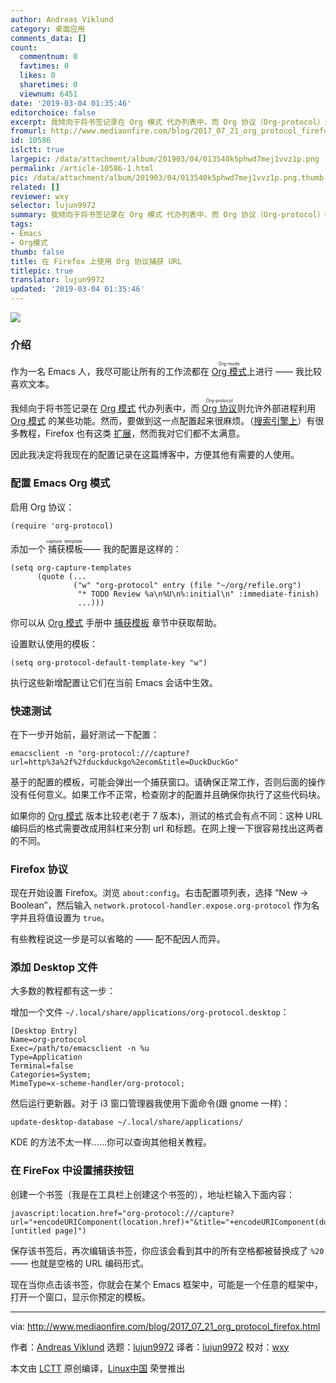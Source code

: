 ```yaml
---
author: Andreas Viklund
category: 桌面应用
comments_data: []
count:
  commentnum: 0
  favtimes: 0
  likes: 0
  sharetimes: 0
  viewnum: 6451
date: '2019-03-04 01:35:46'
editorchoice: false
excerpt: 我倾向于将书签记录在 Org 模式 代办列表中，而 Org 协议（Org-protocol）则允许外部进程利用 Org 模式 的某些功能。
fromurl: http://www.mediaonfire.com/blog/2017_07_21_org_protocol_firefox.html
id: 10586
islctt: true
largepic: /data/attachment/album/201903/04/013540k5phwd7mej1vvz1p.png
permalink: /article-10586-1.html
pic: /data/attachment/album/201903/04/013540k5phwd7mej1vvz1p.png.thumb.jpg
related: []
reviewer: wxy
selector: lujun9972
summary: 我倾向于将书签记录在 Org 模式 代办列表中，而 Org 协议（Org-protocol）则允许外部进程利用 Org 模式 的某些功能。
tags:
- Emacs
- Org模式
thumb: false
title: 在 Firefox 上使用 Org 协议捕获 URL
titlepic: true
translator: lujun9972
updated: '2019-03-04 01:35:46'
---
```


![](/data/attachment/album/201903/04/013540k5phwd7mej1vvz1p.png)


### 介绍


作为一名 Emacs 人，我尽可能让所有的工作流都在 <ruby> <a href="http://orgmode.org/">  Org 模式 </a> <rt>  Org-mode </rt></ruby> 上进行 —— 我比较喜欢文本。


我倾向于将书签记录在 [Org 模式](http://orgmode.org/) 代办列表中，而 <ruby> <a href="http://orgmode.org/worg/org-contrib/org-protocol.html">  Org 协议 </a> <rt>  Org-protocol </rt></ruby> 则允许外部进程利用 [Org 模式](http://orgmode.org/) 的某些功能。然而，要做到这一点配置起来很麻烦。（[搜索引擎上](https://duckduckgo.com/?q=org-protocol+firefox&t=ffab&ia=qa)）有很多教程，Firefox 也有这类 [扩展](https://addons.mozilla.org/en-US/firefox/search/?q=org-protocol&cat=1,0&appver=53.0&platform=linux)，然而我对它们都不太满意。


因此我决定将我现在的配置记录在这篇博客中，方便其他有需要的人使用。


### 配置 Emacs Org 模式


启用 Org 协议：



```
(require 'org-protocol)
```

添加一个<ruby> 捕获模板 <rt>  capture template </rt></ruby> —— 我的配置是这样的：



```
(setq org-capture-templates
      (quote (...
              ("w" "org-protocol" entry (file "~/org/refile.org")
               "* TODO Review %a\n%U\n%:initial\n" :immediate-finish)
               ...)))
```

你可以从 [Org 模式](http://orgmode.org/) 手册中 [捕获模板](http://orgmode.org/manual/Capture-templates.html) 章节中获取帮助。


设置默认使用的模板：



```
(setq org-protocol-default-template-key "w")
```

执行这些新增配置让它们在当前 Emacs 会话中生效。


### 快速测试


在下一步开始前，最好测试一下配置：



```
emacsclient -n "org-protocol:///capture?url=http%3a%2f%2fduckduckgo%2ecom&title=DuckDuckGo"
```

基于的配置的模板，可能会弹出一个捕获窗口。请确保正常工作，否则后面的操作没有任何意义。如果工作不正常，检查刚才的配置并且确保你执行了这些代码块。


如果你的 [Org 模式](http://orgmode.org/) 版本比较老(老于 7 版本)，测试的格式会有点不同：这种 URL 编码后的格式需要改成用斜杠来分割 url 和标题。在网上搜一下很容易找出这两者的不同。


### Firefox 协议


现在开始设置 Firefox。浏览 `about:config`。右击配置项列表，选择 “New -> Boolean”，然后输入 `network.protocol-handler.expose.org-protocol` 作为名字并且将值设置为 `true`。


有些教程说这一步是可以省略的 —— 配不配因人而异。


### 添加 Desktop 文件


大多数的教程都有这一步：


增加一个文件 `~/.local/share/applications/org-protocol.desktop`：



```
[Desktop Entry]
Name=org-protocol
Exec=/path/to/emacsclient -n %u
Type=Application
Terminal=false
Categories=System;
MimeType=x-scheme-handler/org-protocol;
```

然后运行更新器。对于 i3 窗口管理器我使用下面命令(跟 gnome 一样)：



```
update-desktop-database ~/.local/share/applications/
```

KDE 的方法不太一样……你可以查询其他相关教程。


### 在 FireFox 中设置捕获按钮


创建一个书签（我是在工具栏上创建这个书签的），地址栏输入下面内容：



```
javascript:location.href="org-protocol:///capture?url="+encodeURIComponent(location.href)+"&title="+encodeURIComponent(document.title||"[untitled page]")
```

保存该书签后，再次编辑该书签，你应该会看到其中的所有空格都被替换成了 `%20` —— 也就是空格的 URL 编码形式。


现在当你点击该书签，你就会在某个 Emacs 框架中，可能是一个任意的框架中，打开一个窗口，显示你预定的模板。




---


via: <http://www.mediaonfire.com/blog/2017_07_21_org_protocol_firefox.html>


作者：[Andreas Viklund](http://andreasviklund.com/) 选题：[lujun9972](https://github.com/lujun9972) 译者：[lujun9972](https://github.com/lujun9972) 校对：[wxy](https://github.com/wxy)


本文由 [LCTT](https://github.com/LCTT/TranslateProject) 原创编译，[Linux中国](https://linux.cn/) 荣誉推出